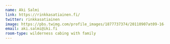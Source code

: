 ```yaml
---
name: Aki Salmi
link: https://rinkkasatiainen.fi/
twitter: rinkkasatiainen
image: https://pbs.twimg.com/profile_images/1877737374/20110907at09-16-47_400x400.jpg
email: aki.salmi@iki.fi
room-type: wilderness cabing with family 
---
```


